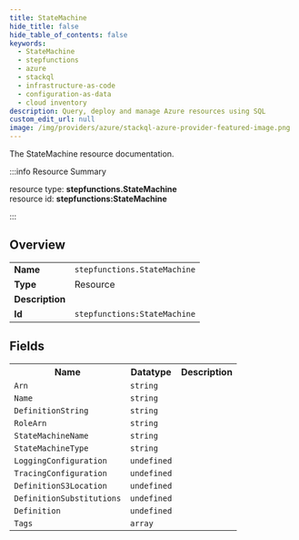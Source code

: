 ```yaml
---
title: StateMachine
hide_title: false
hide_table_of_contents: false
keywords:
  - StateMachine
  - stepfunctions
  - azure
  - stackql
  - infrastructure-as-code
  - configuration-as-data
  - cloud inventory
description: Query, deploy and manage Azure resources using SQL
custom_edit_url: null
image: /img/providers/azure/stackql-azure-provider-featured-image.png
---
```

The StateMachine resource documentation.

:::info Resource Summary

<div class="row">
<div class="providerDocColumn">
<span>resource type:&nbsp;<b>stepfunctions.StateMachine</b></span><br />
<span>resource id:&nbsp;<b>stepfunctions:StateMachine</b></span><br />
</div>
</div>

:::

## Overview
<table><tbody>
<tr><td><b>Name</b></td><td><code>stepfunctions.StateMachine</code></td></tr>
<tr><td><b>Type</b></td><td>Resource</td></tr>
<tr><td><b>Description</b></td><td></td></tr>
<tr><td><b>Id</b></td><td><code>stepfunctions:StateMachine</code></td></tr>
</tbody></table>

## Fields
<table><tbody>
<tr><th>Name</th><th>Datatype</th><th>Description</th></tr>
<tr><td><code>Arn</code></td><td><code>string</code></td><td></td></tr><tr><td><code>Name</code></td><td><code>string</code></td><td></td></tr><tr><td><code>DefinitionString</code></td><td><code>string</code></td><td></td></tr><tr><td><code>RoleArn</code></td><td><code>string</code></td><td></td></tr><tr><td><code>StateMachineName</code></td><td><code>string</code></td><td></td></tr><tr><td><code>StateMachineType</code></td><td><code>string</code></td><td></td></tr><tr><td><code>LoggingConfiguration</code></td><td><code>undefined</code></td><td></td></tr><tr><td><code>TracingConfiguration</code></td><td><code>undefined</code></td><td></td></tr><tr><td><code>DefinitionS3Location</code></td><td><code>undefined</code></td><td></td></tr><tr><td><code>DefinitionSubstitutions</code></td><td><code>undefined</code></td><td></td></tr><tr><td><code>Definition</code></td><td><code>undefined</code></td><td></td></tr><tr><td><code>Tags</code></td><td><code>array</code></td><td></td></tr>
</tbody></table>